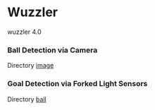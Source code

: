 # Wuzzler

wuzzler 4.0


### Ball Detection via Camera

Directory [image](image) 

### Goal Detection via Forked Light Sensors

Directory [ball](ball) 
